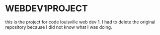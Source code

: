 # WEBDEV1PROJECT
this is the project for code louisville web dev 1. I had to delete the original repository because I did not know what I was doing.
